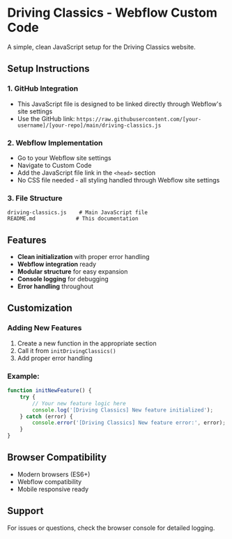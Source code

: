 # Driving Classics - Webflow Custom Code

A simple, clean JavaScript setup for the Driving Classics website.

## Setup Instructions

### 1. GitHub Integration
- This JavaScript file is designed to be linked directly through Webflow's site settings
- Use the GitHub link: `https://raw.githubusercontent.com/[your-username]/[your-repo]/main/driving-classics.js`

### 2. Webflow Implementation
- Go to your Webflow site settings
- Navigate to Custom Code
- Add the JavaScript file link in the `<head>` section
- No CSS file needed - all styling handled through Webflow site settings

### 3. File Structure
```
driving-classics.js    # Main JavaScript file
README.md             # This documentation
```

## Features

- **Clean initialization** with proper error handling
- **Webflow integration** ready
- **Modular structure** for easy expansion
- **Console logging** for debugging
- **Error handling** throughout

## Customization

### Adding New Features
1. Create a new function in the appropriate section
2. Call it from `initDrivingClassics()`
3. Add proper error handling

### Example:
```javascript
function initNewFeature() {
    try {
        // Your new feature logic here
        console.log('[Driving Classics] New feature initialized');
    } catch (error) {
        console.error('[Driving Classics] New feature error:', error);
    }
}
```

## Browser Compatibility
- Modern browsers (ES6+)
- Webflow compatibility
- Mobile responsive ready

## Support
For issues or questions, check the browser console for detailed logging.



